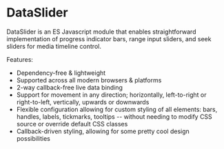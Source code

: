 # DataSlider

DataSlider is an ES Javascript module that enables straightforward implementation of progress indicator bars, range input sliders, and seek sliders for media timeline control. 

Features:

- Dependency-free & lightweight
- Supported across all modern browsers & platforms
- 2-way callback-free live data binding
- Support for movement in any direction; horizontally, left-to-right or right-to-left, vertically, upwards or downwards
- Flexible configuration allowing for custom styling of all elements: bars, handles, labels, tickmarks, tooltips -- without needing to modify CSS source or override default CSS classes
- Callback-driven styling, allowing for some pretty cool design possibilities



